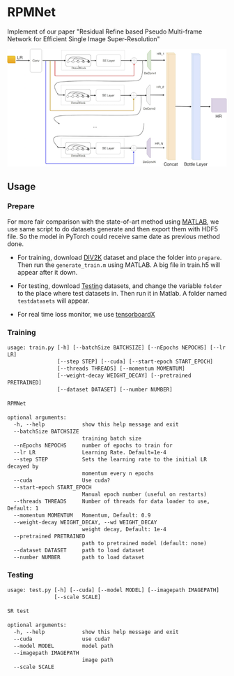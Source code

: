 # RPMNet
Implement of our paper "Residual Refine based Pseudo Multi-frame Network for Efficient Single Image Super-Resolution"

![](docs/Network.png)

## Usage
### Prepare
For more fair comparison with the state-of-art method using [MATLAB](https://www.mathworks.com/products/matlab.html), we use same script to do 
datasets generate and then export them with HDF5 file. So the model in PyTorch could receive same date as previous method done.
- For training, download [DIV2K](https://data.vision.ee.ethz.ch/cvl/DIV2K/) dataset and place the folder into `prepare`.
Then run the `generate_train.m` using MATLAB. A big file in train.h5 will appear after it down.

- For testing, download [Testing](http://vllab.ucmerced.edu/wlai24/LapSRN/images/icon_zip.png) datasets, and change the variable `folder` to
the place where test datasets in. Then run it in Matlab. A folder named `testdatasets` will appear.

- For real time loss monitor, we use [tensorboardX](https://github.com/lanpa/tensorboard-pytorch)

### Training
```
usage: train.py [-h] [--batchSize BATCHSIZE] [--nEpochs NEPOCHS] [--lr LR]
                [--step STEP] [--cuda] [--start-epoch START_EPOCH]
                [--threads THREADS] [--momentum MOMENTUM]
                [--weight-decay WEIGHT_DECAY] [--pretrained PRETRAINED]
                [--dataset DATASET] [--number NUMBER]

RPMNet

optional arguments:
  -h, --help            show this help message and exit
  --batchSize BATCHSIZE
                        training batch size
  --nEpochs NEPOCHS     number of epochs to train for
  --lr LR               Learning Rate. Default=1e-4
  --step STEP           Sets the learning rate to the initial LR decayed by
                        momentum every n epochs
  --cuda                Use cuda?
  --start-epoch START_EPOCH
                        Manual epoch number (useful on restarts)
  --threads THREADS     Number of threads for data loader to use, Default: 1
  --momentum MOMENTUM   Momentum, Default: 0.9
  --weight-decay WEIGHT_DECAY, --wd WEIGHT_DECAY
                        weight decay, Default: 1e-4
  --pretrained PRETRAINED
                        path to pretrained model (default: none)
  --dataset DATASET     path to load dataset
  --number NUMBER       path to load dataset
```

### Testing
```
usage: test.py [-h] [--cuda] [--model MODEL] [--imagepath IMAGEPATH]
               [--scale SCALE]

SR test

optional arguments:
  -h, --help            show this help message and exit
  --cuda                use cuda?
  --model MODEL         model path
  --imagepath IMAGEPATH
                        image path
  --scale SCALE
```

